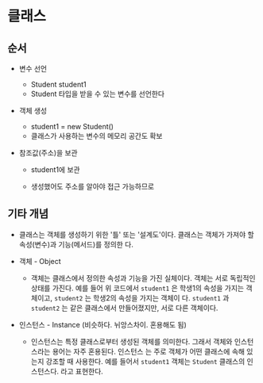 # 클래스

## 순서

* 변수 선언

  *  Student student1
  * Student 타입을 받을 수 있는 변수를 선언한다

* 객체 생성

  * student1 = new Student()
  * 클래스가 사용하는 변수의 메모리 공간도 확보

* 참조값(주소)을 보관

  * student1에 보관

  * 생성했어도 주소를 알아야 접근 가능하므로

## 기타 개념

* 클래스는 객체를 생성하기 위한 '틀' 또는 '설계도'이다. 클래스는 객체가 가져야 할 속성(변수)과 기능(메서드)를 정의한
  다.

* 객체 - Object
  * 객체는 클래스에서 정의한 속성과 기능을 가진 실체이다. 객체는 서로 독립적인 상태를 가진다.
    예를 들어 위 코드에서 `student1` 은 학생1의 속성을 가지는 객체이고, `student2` 는 학생2의 속성을 가지는 객체이
    다. `student1` 과 `student2` 는 같은 클래스에서 만들어졌지만, 서로 다른 객체이다.

* 인스턴스 - Instance (비슷하다. 뉘앙스차이. 혼용해도 됨)
  * 인스턴스는 특정 클래스로부터 생성된 객체를 의미한다. 그래서 객체와 인스턴스라는 용어는 자주 혼용된다. 인스턴스
    는 주로 객체가 어떤 클래스에 속해 있는지 강조할 때 사용한다. 예를 들어서 `student1` 객체는 `Student` 클래스의
    인스턴스다. 라고 표현한다.